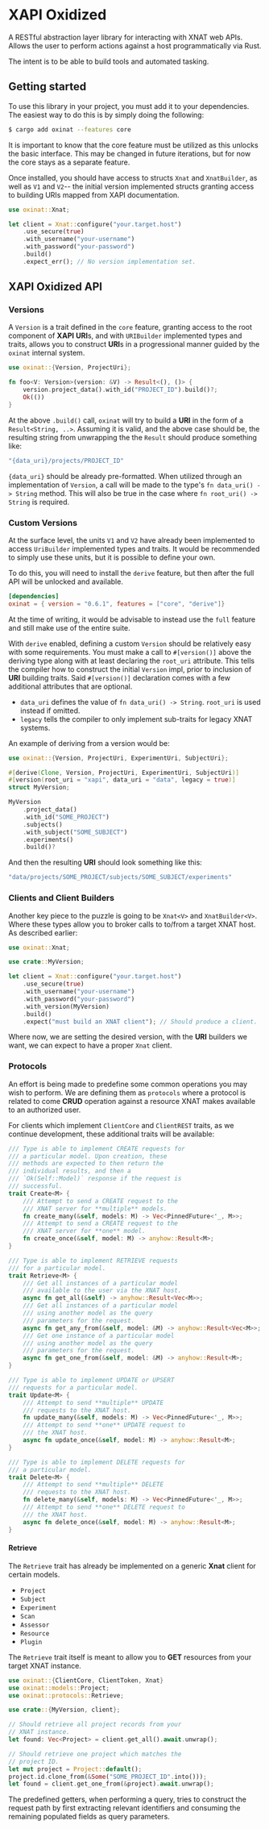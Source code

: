 # XAPI Oxidized #
A RESTful abstraction layer library for interacting with XNAT web
APIs. Allows the user to perform actions against a host
programmatically via Rust.

The intent is to be able to build tools and automated tasking.

## Getting started ##
To use this library in your project, you must add it to your
dependencies. The easiest way to do this is by simply doing the
following:

```bash
$ cargo add oxinat --features core
```

It is important to know that the core feature must be utilized as this
unlocks the basic interface. This may be changed in future iterations,
but for now the core stays as a separate feature.

Once installed, you should have access to structs `Xnat` and
`XnatBuilder`, as well as `V1` and `V2`-- the initial version
implemented structs granting access to building URIs mapped from
XAPI documentation.

```rust
use oxinat::Xnat;

let client = Xnat::configure("your.target.host")
    .use_secure(true)
    .with_username("your-username")
    .with_password("your-password")
    .build()
    .expect_err(); // No version implementation set.
```

## XAPI Oxidized API ##

### Versions ###
A `Version` is a trait defined in the `core` feature, granting access
to the root component of **XAPI** **URI**s, and with `URIBuilder`
implemented types and traits, allows you to construct **URI**s in a
progressional manner guided by the `oxinat` internal system.

```rust
use oxinat::{Version, ProjectUri};

fn foo<V: Version>(version: &V) -> Result<(), ()> {
    version.project_data().with_id("PROJECT_ID").build()?;
    Ok(())
}
```

At the above `.build()` call, `oxinat` will try to build a **URI** in
the form of a `Result<String, ..>`. Assuming it is valid, and the
above case should be, the resulting string from unwrapping the the
`Result` should produce something like:

```rust
"{data_uri}/projects/PROJECT_ID"
```

`{data_uri}` should be already pre-formatted. When utilized through
an implementation of `Version`, a call will be made to the type's
`fn data_uri() -> String` method. This will also be true in the case
where `fn root_uri() -> String` is required.

### Custom Versions ###
At the surface level, the units `V1` and `V2` have already been
implemented to access `UriBuilder` implemented types and traits. It
would be recommended to simply use these units, but it is possible
to define your own.

To do this, you will need to install the `derive` feature, but then
after the full API will be unlocked and available.

```toml
[dependencies]
oxinat = { version = "0.6.1", features = ["core", "derive"]}
```

At the time of writing, it would be advisable to instead use the
`full` feature and still make use of the entire suite.

With `derive` enabled, defining a custom `Version` should be
relatively easy with some requirements. You must make a call to
`#[version()]` above the deriving type along with at least declaring
the `root_uri` attribute. This tells the compiler how to construct
the initial `Version` impl, prior to inclusion of **URI** building
traits. Said `#[version()]` declaration comes with a few
additional attributes that are optional.

- `data_uri` defines the value of `fn data_uri() -> String`.
`root_uri` is used instead if omitted.
- `legacy` tells the compiler to only implement sub-traits for legacy
XNAT systems.

An example of deriving from a version would be:

```rust
use oxinat::{Version, ProjectUri, ExperimentUri, SubjectUri};

#[derive(Clone, Version, ProjectUri, ExperimentUri, SubjectUri)]
#[version(root_uri = "xapi", data_uri = "data", legacy = true)]
struct MyVersion;

MyVersion
    .project_data()
    .with_id("SOME_PROJECT")
    .subjects()
    .with_subject("SOME_SUBJECT")
    .experiments()
    .build()?
```

And then the resulting **URI** should look something like this:
```rust
"data/projects/SOME_PROJECT/subjects/SOME_SUBJECT/experiments"
```

### Clients and  Client Builders ###
Another key piece to the puzzle is going to be `Xnat<V>` and
`XnatBuilder<V>`. Where these types allow you to broker calls to
to/from a target XNAT host. As described earlier:

```rust
use oxinat::Xnat;

use crate::MyVersion;

let client = Xnat::configure("your.target.host")
    .use_secure(true)
    .with_username("your-username")
    .with_password("your-password")
    .with_version(MyVersion)
    .build()
    .expect("must build an XNAT client"); // Should produce a client.
```

Where now, we are setting the desired version, with the **URI**
builders we want, we can expect to have a proper `Xnat` client.

### Protocols ###
An effort is being made to predefine some common operations you may
wish to perform. We are defining them as `protocols` where a protocol
is related to come **CRUD** operation against a resource XNAT makes
available to an authorized user.

For clients which implement `ClientCore` and `ClientREST` traits,
as we continue development, these additional traits will be available:

```rust
/// Type is able to implement CREATE requests for
/// a particular model. Upon creation, these
/// methods are expected to then return the
/// individual results, and then a
/// `Ok(Self::Model)` response if the request is
/// successful.
trait Create<M> {
    /// Attempt to send a CREATE request to the
    /// XNAT server for **multiple** models.
    fn create_many(&self, models: M) -> Vec<PinnedFuture<'_, M>>;
    /// Attempt to send a CREATE request to the
    /// XNAT server for **one** model.
    fn create_once(&self, model: M) -> anyhow::Result<M>;
}

/// Type is able to implement RETRIEVE requests
/// for a particular model.
trait Retrieve<M> {
    /// Get all instances of a particular model
    /// available to the user via the XNAT host.
    async fn get_all(&self) -> anyhow::Result<Vec<M>>;
    /// Get all instances of a particular model
    /// using another model as the query
    /// parameters for the request.
    async fn get_any_from(&self, model: &M) -> anyhow::Result<Vec<M>>;
    /// Get one instance of a particular model
    /// using another model as the query
    /// parameters for the request.
    async fn get_one_from(&self, model: &M) -> anyhow::Result<M>;
}

/// Type is able to implement UPDATE or UPSERT
/// requests for a particular model.
trait Update<M> {
    /// Attempt to send **multiple** UPDATE
    /// requests to the XNAT host.
    fn update_many(&self, models: M) -> Vec<PinnedFuture<'_, M>>;
    /// Attempt to send **one** UPDATE request to
    /// the XNAT host.
    async fn update_once(&self, model: M) -> anyhow::Result<M>;
}

/// Type is able to implement DELETE requests for
/// a particular model.
trait Delete<M> {
    /// Attempt to send **multiple** DELETE
    /// requests to the XNAT host.
    fn delete_many(&self, models: M) -> Vec<PinnedFuture<'_, M>>;
    /// Attempt to send **one** DELETE request to
    /// the XNAT host.
    async fn delete_once(&self, model: M) -> anyhow::Result<M>;
}
```

#### Retrieve ####
The `Retrieve` trait has already be implemented on a generic **Xnat**
client for certain models.

- `Project`
- `Subject`
- `Experiment`
- `Scan`
- `Assessor`
- `Resource`
- `Plugin`

The `Retrieve` trait itself is meant to allow you to **GET** resources
from your target XNAT instance.

```rust
use oxinat::{ClientCore, ClientToken, Xnat}
use oxinat::models::Project;
use oxinat::protocols::Retrieve;

use crate::{MyVersion, client};

// Should retrieve all project records from your
// XNAT instance.
let found: Vec<Project> = client.get_all().await.unwrap();

// Should retrieve one project which matches the
// project ID.
let mut project = Project::default();
project.id.clone_from(&Some("SOME_PROJECT_ID".into()));
let found = client.get_one_from(&project).await.unwrap();
```

The predefined getters, when performing a query, tries to construct
the request path by first extracting relevant identifiers and
consuming the remaining populated fields as query parameters.
